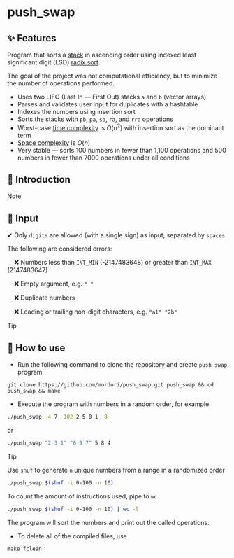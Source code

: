 # push_swap
## ✨ Features
Program that sorts a [stack](https://en.wikipedia.org/wiki/Stack_(abstract_data_type)) in ascending order using indexed least significant digit (LSD) [radix sort](https://en.wikipedia.org/wiki/Radix_sort).

The goal of the project was not computational efficiency, but to minimize the number of operations performed.
- Uses two LIFO (Last In — First Out) stacks `a` and `b` (vector arrays)
- Parses and validates user input for duplicates with a hashtable
- Indexes the numbers using insertion sort
- Sorts the stacks with `pb`, `pa`, `sa`, `ra`, and `rra` operations
- Worst-case [time complexity](https://en.wikipedia.org/wiki/Time_complexity) is $O(n^2)$ with insertion sort as the dominant term
- [Space complexity](https://en.wikipedia.org/wiki/Space_complexity) is $O(n)$
- Very stable — sorts 100 numbers in fewer than 1,100 operations and 500 numbers in fewer than 7000 operations under all conditions

## 📖 Introduction

> [!NOTE]
> ## 🔡 Input
✔ Only `digits` are allowed (with a single sign) as input, separated by `spaces`

The following are considered errors:

&nbsp;&nbsp;&nbsp;&nbsp;❌ Numbers less than `INT_MIN` (-2147483648) or greater than `INT_MAX` (2147483647)

&nbsp;&nbsp;&nbsp;&nbsp;❌ Empty argument, e.g. `" "`

&nbsp;&nbsp;&nbsp;&nbsp;❌ Duplicate numbers

&nbsp;&nbsp;&nbsp;&nbsp;❌ Leading or trailing non-digit characters, e.g. `"a1" "2b"`

> [!TIP]
> ## 🚀 How to use
- Run the following command to clone the repository and create `push_swap` program
``` git
git clone https://github.com/mordori/push_swap.git push_swap && cd push_swap && make
```
- Execute the program with numbers in a random order, for example
``` bash
./push_swap -4 7 -102 2 5 0 1 -8
```
or
``` bash
./push_swap "2 3 1" "6 9 7" 5 8 4
```

> [!TIP]
> Use `shuf` to generate `n` unique numbers from a range in a randomized order
> ``` bash
> ./push_swap $(shuf -i 0-100 -n 10)
> ```
> To count the amount of instructions used, pipe to `wc`
> ``` bash
> ./push_swap $(shuf -i 0-100 -n 10) | wc -l
> ```

The program will sort the numbers and print out the called operations.

- To delete all of the compiled files, use
``` Makefile
make fclean
```
